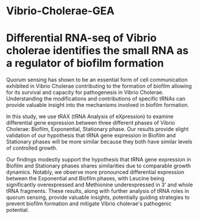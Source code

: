 # Vibrio-Cholerae-GEA

# Differential RNA-seq of Vibrio cholerae identifies the small RNA as a regulator of biofilm formation

Quorum sensing has shown to be an essential form of cell communication exhibited in Vibrio Cholerae contributing to the formation of biofilm allowing for its survival and capacity for pathogenesis in Vibrio Cholerae. Understanding the modifications and contributions of specific tRNAs can provide valuable insight into the mechanisms involved in biofilm formation.

In this study, we use tRAX (tRNA Analysis of eXpression) to examine differential gene expression between three different phases of Vibrio Cholerae: Biofilm, Exponential, Stationary phase. Our results provide slight validation of our hypothesis that tRNA gene expression in Biofilm and Stationary phases will be more similar because they both have similar levels of controlled growth.

Our findings modestly support the hypothesis that tRNA gene expression in Biofilm and Stationary phases shares similarities due to comparable growth dynamics. Notably, we observe more pronounced differential expression between the Exponential and Biofilm phases, with Leucine being significantly overexpressed and Methionine underexpressed in 3’ and whole tRNA fragments. These results, along with further analysis of tRNA roles in quorum sensing, provide valuable insights, potentially guiding strategies to prevent biofilm formation and mitigate Vibrio cholerae's pathogenic potential.
